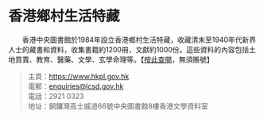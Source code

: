 # 香港鄉村生活特藏

　　香港中央圖書館於1984年設立香港鄉村生活特藏，收藏清末至1940年代新界人士的藏書和資料，收集書籍約1200冊，文獻約1000份。這些資料的內容包括土地買賣、教育、醫藥、文學、玄學命理等。【[按此查閱](https://webcat.hkpl.gov.hk/search/query?match_1=MUST&field_1=text&match_2=PHRASE&field_2=text&match_3=SHOULD&field_3=text&match_4=NOT&field_4=text&filter_collection_group=SC:HKVL_Hong+Kong+Village+Life+%E9%A6%99%E6%B8%AF%E9%84%89%E6%9D%91%E7%94%9F%E6%B4%BB&locale=zh_TW&theme=WEB "香港鄉村生活")，無須賬號】

> 主頁：<https://www.hkpl.gov.hk>  
> 電郵：<enquiries@lcsd.gov.hk>  
> 電話：2921 0323  
> 地址：銅鑼灣高士威道66號中央圖書館8樓香港文學資料室